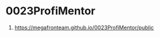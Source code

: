 # 0023ProfiMentor
<!-- 1. <https://github.com/MegaFronTeam/0023ProfiMentor> -->
1. <https://megafronteam.github.io/0023ProfiMentor/public>
